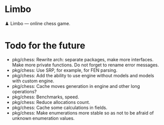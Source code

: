 # Limbo

♟️ Limbo — online chess game.

# Todo for the future

- pkg/chess: Rewrite arch: separate packages, make more interfaces. Make more private functions. Do not forget to rename error messages.
- pkg/chess: Use SRP, for example, for FEN parsing.
- pkg/chess: Add the ability to use engine without models and models with custom engine.
- pkg/chess: Cache moves generation in engine and other long operations?
- pkg/chess: Benchmarks, speed.
- pkg/chess: Reduce allocations count.
- pkg/chess: Cache some calculations in fields.
- pkg/chess: Make enumerations more stable so as not to be afraid of unknown enumeration values.
